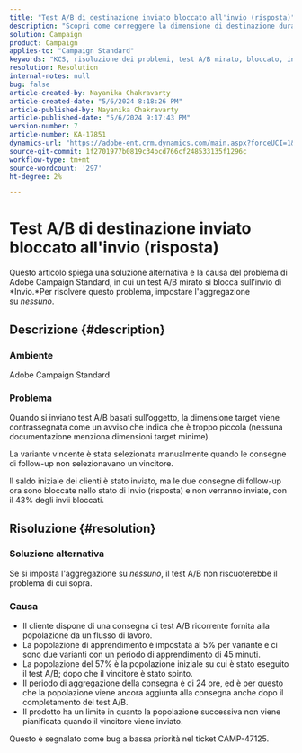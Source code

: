 ```yaml
---
title: "Test A/B di destinazione inviato bloccato all'invio (risposta)"
description: "Scopri come correggere la dimensione di destinazione durante l’invio di test A/B basati sull’oggetto, che si blocca al momento dell’invio. Imposta l’aggregazione su none (Nessuno)."
solution: Campaign
product: Campaign
applies-to: "Campaign Standard"
keywords: "KCS, risoluzione dei problemi, test A/B mirato, bloccato, invio, risposta, Adobe Campaign Standard, ACS"
resolution: Resolution
internal-notes: null
bug: false
article-created-by: Nayanika Chakravarty
article-created-date: "5/6/2024 8:18:26 PM"
article-published-by: Nayanika Chakravarty
article-published-date: "5/6/2024 9:17:43 PM"
version-number: 7
article-number: KA-17851
dynamics-url: "https://adobe-ent.crm.dynamics.com/main.aspx?forceUCI=1&pagetype=entityrecord&etn=knowledgearticle&id=7ab00dcb-e50b-ef11-9f8a-6045bd0065b6"
source-git-commit: 1f2701977b0819c34bcd766cf248533135f1296c
workflow-type: tm+mt
source-wordcount: '297'
ht-degree: 2%

---
```


# Test A/B di destinazione inviato bloccato all&#39;invio (risposta)


Questo articolo spiega una soluzione alternativa e la causa del problema di Adobe Campaign Standard, in cui un test A/B mirato si blocca sull’invio di *Invio.*Per risolvere questo problema, impostare l&#39;aggregazione su *nessuno*.

## Descrizione {#description}


### <b>Ambiente</b>

Adobe Campaign Standard

### <b>Problema</b>

Quando si inviano test A/B basati sull’oggetto, la dimensione target viene contrassegnata come un avviso che indica che è troppo piccola (nessuna documentazione menziona dimensioni target minime).

La variante vincente è stata selezionata manualmente quando le consegne di follow-up non selezionavano un vincitore.

Il saldo iniziale dei clienti è stato inviato, ma le due consegne di follow-up ora sono bloccate nello stato di Invio (risposta) e non verranno inviate, con il 43% degli invii bloccati.


## Risoluzione {#resolution}


### <b>Soluzione alternativa</b>

Se si imposta l&#39;aggregazione su *nessuno*, il test A/B non riscuoterebbe il problema di cui sopra.

### <b>Causa</b>

- Il cliente dispone di una consegna di test A/B ricorrente fornita alla popolazione da un flusso di lavoro.
- La popolazione di apprendimento è impostata al 5% per variante e ci sono due varianti con un periodo di apprendimento di 45 minuti.
- La popolazione del 57% è la popolazione iniziale su cui è stato eseguito il test A/B; dopo che il vincitore è stato spinto.
- Il periodo di aggregazione della consegna è di 24 ore, ed è per questo che la popolazione viene ancora aggiunta alla consegna anche dopo il completamento del test A/B.
- Il prodotto ha un limite in quanto la popolazione successiva non viene pianificata quando il vincitore viene inviato.


Questo è segnalato come bug a bassa priorità nel ticket CAMP-47125.
